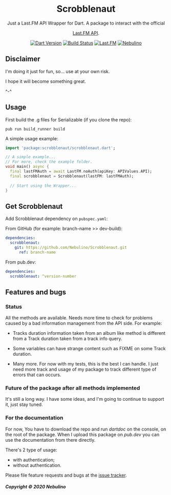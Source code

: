 <h1 align="center">Scrobblenaut</h1>

<div align="center">
Just a Last.FM API Wrapper for Dart.
A package to interact with the official 

[Last.FM API](https://last.fm/api/).

[![Dart Version](https://img.shields.io/badge/Dart-2.12.1-blue.svg?style=flat-square&logo=dart)](https://dart.dev)
[![Build Status](https://img.shields.io/travis/Nebulino/Scrobblenaut/master?style=flat-square&logo=travis)](https://travis-ci.org/github/Nebulino/Scrobblenaut)
[![Last.FM](https://img.shields.io/badge/API-v.2.0-00aced.svg?style=flat-square&logo=last.fm)](https://www.last.fm/api/)
[![Nebulino](https://img.shields.io/badge/💬%20Telegram-Nebulino-blue.svg?style=flat-square)](https://t.me/Nebulino/)

</div>

## Disclaimer

I'm doing it just for fun, so... use at your own risk.

I hope it will become something great.

^-^
## Usage

First build the .g files for Serializable (if you clone the repo):

```pub run build_runner build```

A simple usage example:

```dart
import 'package:scrobblenaut/scrobblenaut.dart';

// A simple example...
// For more, check the example folder.
void main() async {
  final lastFMAuth = await LastFM.noAuth(apiKey: APIValues.API);
  final scrobblenaut = Scrobblenaut(lastFM: lastFMAuth);
  
  // Start using the Wrapper...
}

```

## Get Scrobblenaut

Add Scrobblenaut dependency on `pubspec.yaml`:

From GitHub (for example: branch-name >> dev-build):
```yaml
dependencies:
  scrobblenaut:
    git: https://github.com/Nebulino/Scrobblenaut.git
      ref: branch-name
```

From pub.dev:

```yaml
dependencies:
  scrobblenaut: ^version-number
```

## Features and bugs

### Status

All the methods are available.
Needs more time to check for problems caused by a bad information management from the API side.
For example: 

  - Tracks duration information taken from an album like method is different from a Track duration taken from a 
track info query.

  - Some variables can have strange content such as FIXME on some Track duration.

  - Many more. For now with my tests, this is the best I can handle. I just need more track and usage of my package
to track different type of errors that can occurs.

### Future of the package after all methods implemented

It's still a long way.
I have some ideas, and I'm going to continue to support it, just stay tuned.

### For the documentation

For now, You have to download the repo and run *dartdoc* on the console,
on the root of the package. When I upload this package on *pub.dev* you can use the documentation from there directly.

There's 2 type of usage:
  - with authentication;
  - without authentication.

Please file feature requests and bugs at the [issue tracker][tracker].

##### Copyright © 2020 Nebulino

[tracker]: https://github.com/Nebulino/Scrobblenaut/issues
